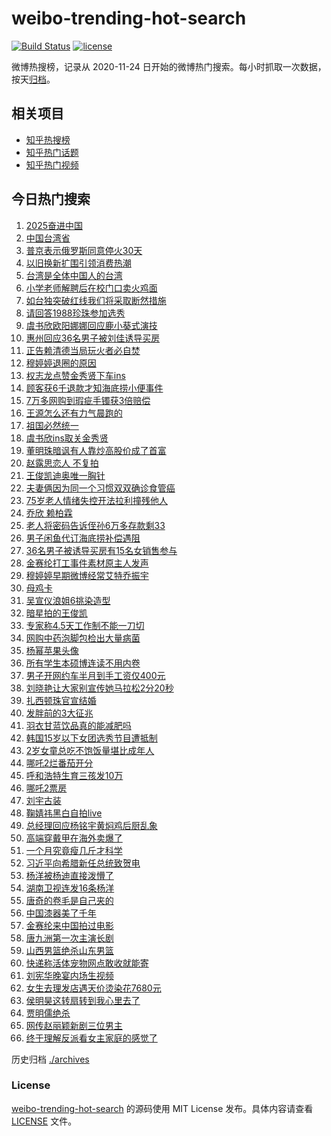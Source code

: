 # weibo-trending-hot-search

[![Build Status](https://github.com/justjavac/weibo-trending-hot-search/workflows/ci/badge.svg?branch=master)](https://github.com/justjavac/weibo-trending-hot-search/actions)
[![license](https://img.shields.io/github/license/justjavac/weibo-trending-hot-search)](https://github.com/justjavac/weibo-trending-hot-search/blob/master/LICENSE)

微博热搜榜，记录从 2020-11-24 日开始的微博热门搜索。每小时抓取一次数据，按天[归档](./archives)。

## 相关项目

- [知乎热搜榜](https://github.com/justjavac/zhihu-trending-top-search)
- [知乎热门话题](https://github.com/justjavac/zhihu-trending-hot-questions)
- [知乎热门视频](https://github.com/justjavac/zhihu-trending-hot-video)

## 今日热门搜索

<!-- BEGIN -->
<!-- 最后更新时间 Fri Mar 14 2025 03:08:11 GMT+0800 (China Standard Time) -->

1. [2025奋进中国](https://s.weibo.com//weibo?q=%232025%E5%A5%8B%E8%BF%9B%E4%B8%AD%E5%9B%BD%23&Refer=new_time)
1. [中国台湾省](https://s.weibo.com//weibo?q=%23%E4%B8%AD%E5%9B%BD%E5%8F%B0%E6%B9%BE%E7%9C%81%23&t=31&band_rank=1&Refer=top)
1. [普京表示俄罗斯同意停火30天](https://s.weibo.com//weibo?q=%23%E6%99%AE%E4%BA%AC%E8%A1%A8%E7%A4%BA%E4%BF%84%E7%BD%97%E6%96%AF%E5%90%8C%E6%84%8F%E5%81%9C%E7%81%AB30%E5%A4%A9%23&t=31&band_rank=19&Refer=top)
1. [以旧换新扩围引领消费热潮](https://s.weibo.com//weibo?q=%23%E4%BB%A5%E6%97%A7%E6%8D%A2%E6%96%B0%E6%89%A9%E5%9B%B4%E5%BC%95%E9%A2%86%E6%B6%88%E8%B4%B9%E7%83%AD%E6%BD%AE%23&t=31&band_rank=3&Refer=top)
1. [台湾是全体中国人的台湾](https://s.weibo.com//weibo?q=%23%E5%8F%B0%E6%B9%BE%E6%98%AF%E5%85%A8%E4%BD%93%E4%B8%AD%E5%9B%BD%E4%BA%BA%E7%9A%84%E5%8F%B0%E6%B9%BE%23&t=31&band_rank=15&Refer=top)
1. [小学老师解聘后在校门口卖火鸡面](https://s.weibo.com//weibo?q=%23%E5%B0%8F%E5%AD%A6%E8%80%81%E5%B8%88%E8%A7%A3%E8%81%98%E5%90%8E%E5%9C%A8%E6%A0%A1%E9%97%A8%E5%8F%A3%E5%8D%96%E7%81%AB%E9%B8%A1%E9%9D%A2%23&t=31&band_rank=2&Refer=top)
1. [如台独突破红线我们将采取断然措施](https://s.weibo.com//weibo?q=%23%E5%A6%82%E5%8F%B0%E7%8B%AC%E7%AA%81%E7%A0%B4%E7%BA%A2%E7%BA%BF%E6%88%91%E4%BB%AC%E5%B0%86%E9%87%87%E5%8F%96%E6%96%AD%E7%84%B6%E6%8E%AA%E6%96%BD%23&t=31&band_rank=6&Refer=top)
1. [请回答1988珍珠参加选秀](https://s.weibo.com//weibo?q=%23%E8%AF%B7%E5%9B%9E%E7%AD%941988%E7%8F%8D%E7%8F%A0%E5%8F%82%E5%8A%A0%E9%80%89%E7%A7%80%23&t=31&band_rank=4&Refer=top)
1. [虞书欣欧阳娜娜回应鹿小葵式演技](https://s.weibo.com//weibo?q=%23%E8%99%9E%E4%B9%A6%E6%AC%A3%E6%AC%A7%E9%98%B3%E5%A8%9C%E5%A8%9C%E5%9B%9E%E5%BA%94%E9%B9%BF%E5%B0%8F%E8%91%B5%E5%BC%8F%E6%BC%94%E6%8A%80%23&t=31&band_rank=5&Refer=top)
1. [惠州回应36名男子被刘佳诱导买房](https://s.weibo.com//weibo?q=%23%E6%83%A0%E5%B7%9E%E5%9B%9E%E5%BA%9436%E5%90%8D%E7%94%B7%E5%AD%90%E8%A2%AB%E5%88%98%E4%BD%B3%E8%AF%B1%E5%AF%BC%E4%B9%B0%E6%88%BF%23&t=31&band_rank=7&Refer=top)
1. [正告赖清德当局玩火者必自焚](https://s.weibo.com//weibo?q=%23%E6%AD%A3%E5%91%8A%E8%B5%96%E6%B8%85%E5%BE%B7%E5%BD%93%E5%B1%80%E7%8E%A9%E7%81%AB%E8%80%85%E5%BF%85%E8%87%AA%E7%84%9A%23&t=31&band_rank=10&Refer=top)
1. [穆婷婷退圈的原因](https://s.weibo.com//weibo?q=%23%E7%A9%86%E5%A9%B7%E5%A9%B7%E9%80%80%E5%9C%88%E7%9A%84%E5%8E%9F%E5%9B%A0%23&t=31&band_rank=11&Refer=top)
1. [权志龙点赞金秀贤下车ins](https://s.weibo.com//weibo?q=%23%E6%9D%83%E5%BF%97%E9%BE%99%E7%82%B9%E8%B5%9E%E9%87%91%E7%A7%80%E8%B4%A4%E4%B8%8B%E8%BD%A6ins%23&t=31&band_rank=17&Refer=top)
1. [顾客获6千退款才知海底捞小便事件](https://s.weibo.com//weibo?q=%23%E9%A1%BE%E5%AE%A2%E8%8E%B76%E5%8D%83%E9%80%80%E6%AC%BE%E6%89%8D%E7%9F%A5%E6%B5%B7%E5%BA%95%E6%8D%9E%E5%B0%8F%E4%BE%BF%E4%BA%8B%E4%BB%B6%23&t=31&band_rank=13&Refer=top)
1. [7万多网购到瑕疵手镯获3倍赔偿](https://s.weibo.com//weibo?q=%237%E4%B8%87%E5%A4%9A%E7%BD%91%E8%B4%AD%E5%88%B0%E7%91%95%E7%96%B5%E6%89%8B%E9%95%AF%E8%8E%B73%E5%80%8D%E8%B5%94%E5%81%BF%23&t=31&band_rank=28&Refer=top)
1. [王源怎么还有力气晨跑的](https://s.weibo.com//weibo?q=%E7%8E%8B%E6%BA%90%E6%80%8E%E4%B9%88%E8%BF%98%E6%9C%89%E5%8A%9B%E6%B0%94%E6%99%A8%E8%B7%91%E7%9A%84&t=31&band_rank=49&Refer=top)
1. [祖国必然统一](https://s.weibo.com//weibo?q=%23%E7%A5%96%E5%9B%BD%E5%BF%85%E7%84%B6%E7%BB%9F%E4%B8%80%23&t=31&band_rank=8&Refer=top)
1. [虞书欣ins取关金秀贤](https://s.weibo.com//weibo?q=%E8%99%9E%E4%B9%A6%E6%AC%A3ins%E5%8F%96%E5%85%B3%E9%87%91%E7%A7%80%E8%B4%A4&t=31&band_rank=12&Refer=top)
1. [董明珠暗讽有人靠炒高股价成了首富](https://s.weibo.com//weibo?q=%23%E8%91%A3%E6%98%8E%E7%8F%A0%E6%9A%97%E8%AE%BD%E6%9C%89%E4%BA%BA%E9%9D%A0%E7%82%92%E9%AB%98%E8%82%A1%E4%BB%B7%E6%88%90%E4%BA%86%E9%A6%96%E5%AF%8C%23&t=31&band_rank=25&Refer=top)
1. [赵露思恋人 不复拍](https://s.weibo.com//weibo?q=%E8%B5%B5%E9%9C%B2%E6%80%9D%E6%81%8B%E4%BA%BA%20%E4%B8%8D%E5%A4%8D%E6%8B%8D&t=31&band_rank=18&Refer=top)
1. [王俊凯迪奥唯一胸针](https://s.weibo.com//weibo?q=%23%E7%8E%8B%E4%BF%8A%E5%87%AF%E8%BF%AA%E5%A5%A5%E5%94%AF%E4%B8%80%E8%83%B8%E9%92%88%23&t=31&band_rank=27&Refer=top)
1. [夫妻俩因为同一个习惯双双确诊食管癌](https://s.weibo.com//weibo?q=%23%E5%A4%AB%E5%A6%BB%E4%BF%A9%E5%9B%A0%E4%B8%BA%E5%90%8C%E4%B8%80%E4%B8%AA%E4%B9%A0%E6%83%AF%E5%8F%8C%E5%8F%8C%E7%A1%AE%E8%AF%8A%E9%A3%9F%E7%AE%A1%E7%99%8C%23&t=31&band_rank=21&Refer=top)
1. [75岁老人情绪失控开法拉利撞残他人](https://s.weibo.com//weibo?q=%2375%E5%B2%81%E8%80%81%E4%BA%BA%E6%83%85%E7%BB%AA%E5%A4%B1%E6%8E%A7%E5%BC%80%E6%B3%95%E6%8B%89%E5%88%A9%E6%92%9E%E6%AE%8B%E4%BB%96%E4%BA%BA%23&t=31&band_rank=22&Refer=top)
1. [乔欣 赖柏霖](https://s.weibo.com//weibo?q=%E4%B9%94%E6%AC%A3%20%E8%B5%96%E6%9F%8F%E9%9C%96&t=31&band_rank=20&Refer=top)
1. [老人将密码告诉侄孙6万多存款剩33](https://s.weibo.com//weibo?q=%23%E8%80%81%E4%BA%BA%E5%B0%86%E5%AF%86%E7%A0%81%E5%91%8A%E8%AF%89%E4%BE%84%E5%AD%996%E4%B8%87%E5%A4%9A%E5%AD%98%E6%AC%BE%E5%89%A933%23&t=31&band_rank=42&Refer=top)
1. [男子闲鱼代订海底捞补偿遇阻](https://s.weibo.com//weibo?q=%23%E7%94%B7%E5%AD%90%E9%97%B2%E9%B1%BC%E4%BB%A3%E8%AE%A2%E6%B5%B7%E5%BA%95%E6%8D%9E%E8%A1%A5%E5%81%BF%E9%81%87%E9%98%BB%23&t=31&band_rank=33&Refer=top)
1. [36名男子被诱导买房有15名女销售参与](https://s.weibo.com//weibo?q=%2336%E5%90%8D%E7%94%B7%E5%AD%90%E8%A2%AB%E8%AF%B1%E5%AF%BC%E4%B9%B0%E6%88%BF%E6%9C%8915%E5%90%8D%E5%A5%B3%E9%94%80%E5%94%AE%E5%8F%82%E4%B8%8E%23&t=31&band_rank=35&Refer=top)
1. [金赛纶打工事件素材原主人发声](https://s.weibo.com//weibo?q=%23%E9%87%91%E8%B5%9B%E7%BA%B6%E6%89%93%E5%B7%A5%E4%BA%8B%E4%BB%B6%E7%B4%A0%E6%9D%90%E5%8E%9F%E4%B8%BB%E4%BA%BA%E5%8F%91%E5%A3%B0%23&t=31&band_rank=25&Refer=top)
1. [穆婷婷早期微博经常艾特乔振宇](https://s.weibo.com//weibo?q=%23%E7%A9%86%E5%A9%B7%E5%A9%B7%E6%97%A9%E6%9C%9F%E5%BE%AE%E5%8D%9A%E7%BB%8F%E5%B8%B8%E8%89%BE%E7%89%B9%E4%B9%94%E6%8C%AF%E5%AE%87%23&t=31&band_rank=34&Refer=top)
1. [母鸡卡](https://s.weibo.com//weibo?q=%E6%AF%8D%E9%B8%A1%E5%8D%A1&t=31&band_rank=33&Refer=top)
1. [吴宣仪浪姐6挑染造型](https://s.weibo.com//weibo?q=%23%E5%90%B4%E5%AE%A3%E4%BB%AA%E6%B5%AA%E5%A7%906%E6%8C%91%E6%9F%93%E9%80%A0%E5%9E%8B%23&t=31&band_rank=23&Refer=top)
1. [暗星拍的王俊凯](https://s.weibo.com//weibo?q=%E6%9A%97%E6%98%9F%E6%8B%8D%E7%9A%84%E7%8E%8B%E4%BF%8A%E5%87%AF&t=31&band_rank=16&Refer=top)
1. [专家称4.5天工作制不能一刀切](https://s.weibo.com//weibo?q=%23%E4%B8%93%E5%AE%B6%E7%A7%B04.5%E5%A4%A9%E5%B7%A5%E4%BD%9C%E5%88%B6%E4%B8%8D%E8%83%BD%E4%B8%80%E5%88%80%E5%88%87%23&t=31&band_rank=24&Refer=top)
1. [网购中药泡脚包检出大量病菌](https://s.weibo.com//weibo?q=%23%E7%BD%91%E8%B4%AD%E4%B8%AD%E8%8D%AF%E6%B3%A1%E8%84%9A%E5%8C%85%E6%A3%80%E5%87%BA%E5%A4%A7%E9%87%8F%E7%97%85%E8%8F%8C%23&t=31&band_rank=28&Refer=top)
1. [杨幂苹果头像](https://s.weibo.com//weibo?q=%23%E6%9D%A8%E5%B9%82%E8%8B%B9%E6%9E%9C%E5%A4%B4%E5%83%8F%23&t=31&band_rank=45&Refer=top)
1. [所有学生本硕博连读不用内卷](https://s.weibo.com//weibo?q=%23%E6%89%80%E6%9C%89%E5%AD%A6%E7%94%9F%E6%9C%AC%E7%A1%95%E5%8D%9A%E8%BF%9E%E8%AF%BB%E4%B8%8D%E7%94%A8%E5%86%85%E5%8D%B7%23&t=31&band_rank=26&Refer=top)
1. [男子开网约车半月到手工资仅400元](https://s.weibo.com//weibo?q=%23%E7%94%B7%E5%AD%90%E5%BC%80%E7%BD%91%E7%BA%A6%E8%BD%A6%E5%8D%8A%E6%9C%88%E5%88%B0%E6%89%8B%E5%B7%A5%E8%B5%84%E4%BB%85400%E5%85%83%23&t=31&band_rank=44&Refer=top)
1. [刘晓艳让大家别宣传她马拉松2分20秒](https://s.weibo.com//weibo?q=%23%E5%88%98%E6%99%93%E8%89%B3%E8%AE%A9%E5%A4%A7%E5%AE%B6%E5%88%AB%E5%AE%A3%E4%BC%A0%E5%A5%B9%E9%A9%AC%E6%8B%89%E6%9D%BE2%E5%88%8620%E7%A7%92%23&t=31&band_rank=19&Refer=top)
1. [扎西顿珠官宣结婚](https://s.weibo.com//weibo?q=%23%E6%89%8E%E8%A5%BF%E9%A1%BF%E7%8F%A0%E5%AE%98%E5%AE%A3%E7%BB%93%E5%A9%9A%23&t=31&band_rank=30&Refer=top)
1. [发胖前的3大征兆](https://s.weibo.com//weibo?q=%E5%8F%91%E8%83%96%E5%89%8D%E7%9A%843%E5%A4%A7%E5%BE%81%E5%85%86&t=31&band_rank=24&Refer=top)
1. [羽衣甘蓝饮品真的能减肥吗](https://s.weibo.com//weibo?q=%23%E7%BE%BD%E8%A1%A3%E7%94%98%E8%93%9D%E9%A5%AE%E5%93%81%E7%9C%9F%E7%9A%84%E8%83%BD%E5%87%8F%E8%82%A5%E5%90%97%23&t=31&band_rank=31&Refer=top)
1. [韩国15岁以下女团选秀节目遭抵制](https://s.weibo.com//weibo?q=%23%E9%9F%A9%E5%9B%BD15%E5%B2%81%E4%BB%A5%E4%B8%8B%E5%A5%B3%E5%9B%A2%E9%80%89%E7%A7%80%E8%8A%82%E7%9B%AE%E9%81%AD%E6%8A%B5%E5%88%B6%23&t=31&band_rank=29&Refer=top)
1. [2岁女童总吃不饱饭量堪比成年人](https://s.weibo.com//weibo?q=%232%E5%B2%81%E5%A5%B3%E7%AB%A5%E6%80%BB%E5%90%83%E4%B8%8D%E9%A5%B1%E9%A5%AD%E9%87%8F%E5%A0%AA%E6%AF%94%E6%88%90%E5%B9%B4%E4%BA%BA%23&t=31&band_rank=42&Refer=top)
1. [哪吒2烂番茄开分](https://s.weibo.com//weibo?q=%23%E5%93%AA%E5%90%922%E7%83%82%E7%95%AA%E8%8C%84%E5%BC%80%E5%88%86%23&t=31&band_rank=41&Refer=top)
1. [呼和浩特生育三孩发10万](https://s.weibo.com//weibo?q=%23%E5%91%BC%E5%92%8C%E6%B5%A9%E7%89%B9%E7%94%9F%E8%82%B2%E4%B8%89%E5%AD%A9%E5%8F%9110%E4%B8%87%23&t=31&band_rank=40&Refer=top)
1. [哪吒2票房](https://s.weibo.com//weibo?q=%23%E5%93%AA%E5%90%922%E7%A5%A8%E6%88%BF%23&t=31&band_rank=47&Refer=top)
1. [刘宇古装](https://s.weibo.com//weibo?q=%E5%88%98%E5%AE%87%E5%8F%A4%E8%A3%85&t=31&band_rank=46&Refer=top)
1. [鞠婧祎黑白自拍live](https://s.weibo.com//weibo?q=%23%E9%9E%A0%E5%A9%A7%E7%A5%8E%E9%BB%91%E7%99%BD%E8%87%AA%E6%8B%8Dlive%23&t=31&band_rank=49&Refer=top)
1. [总经理回应杨铭宇黄焖鸡后厨乱象](https://s.weibo.com//weibo?q=%23%E6%80%BB%E7%BB%8F%E7%90%86%E5%9B%9E%E5%BA%94%E6%9D%A8%E9%93%AD%E5%AE%87%E9%BB%84%E7%84%96%E9%B8%A1%E5%90%8E%E5%8E%A8%E4%B9%B1%E8%B1%A1%23&t=31&band_rank=16&Refer=top)
1. [高端穿戴甲在海外卖爆了](https://s.weibo.com//weibo?q=%23%E9%AB%98%E7%AB%AF%E7%A9%BF%E6%88%B4%E7%94%B2%E5%9C%A8%E6%B5%B7%E5%A4%96%E5%8D%96%E7%88%86%E4%BA%86%23&t=31&band_rank=47&Refer=top)
1. [一个月究竟瘦几斤才科学](https://s.weibo.com//weibo?q=%23%E4%B8%80%E4%B8%AA%E6%9C%88%E7%A9%B6%E7%AB%9F%E7%98%A6%E5%87%A0%E6%96%A4%E6%89%8D%E7%A7%91%E5%AD%A6%23&t=31&band_rank=48&Refer=top)
1. [习近平向希腊新任总统致贺电](https://s.weibo.com//weibo?q=%23%E4%B9%A0%E8%BF%91%E5%B9%B3%E5%90%91%E5%B8%8C%E8%85%8A%E6%96%B0%E4%BB%BB%E6%80%BB%E7%BB%9F%E8%87%B4%E8%B4%BA%E7%94%B5%23&Refer=new_time)
1. [杨洋被杨迪直接泼懵了](https://s.weibo.com//weibo?q=%23%E6%9D%A8%E6%B4%8B%E8%A2%AB%E6%9D%A8%E8%BF%AA%E7%9B%B4%E6%8E%A5%E6%B3%BC%E6%87%B5%E4%BA%86%23&t=31&band_rank=9&Refer=top)
1. [湖南卫视连发16条杨洋](https://s.weibo.com//weibo?q=%23%E6%B9%96%E5%8D%97%E5%8D%AB%E8%A7%86%E8%BF%9E%E5%8F%9116%E6%9D%A1%E6%9D%A8%E6%B4%8B%23&t=31&band_rank=45&Refer=top)
1. [唐奇的卷毛是自己夹的](https://s.weibo.com//weibo?q=%E5%94%90%E5%A5%87%E7%9A%84%E5%8D%B7%E6%AF%9B%E6%98%AF%E8%87%AA%E5%B7%B1%E5%A4%B9%E7%9A%84&t=31&band_rank=50&Refer=top)
1. [中国漆器美了千年](https://s.weibo.com//weibo?q=%23%E4%B8%AD%E5%9B%BD%E6%BC%86%E5%99%A8%E7%BE%8E%E4%BA%86%E5%8D%83%E5%B9%B4%23&t=31&band_rank=3&Refer=top)
1. [金赛纶来中国拍过电影](https://s.weibo.com//weibo?q=%23%E9%87%91%E8%B5%9B%E7%BA%B6%E6%9D%A5%E4%B8%AD%E5%9B%BD%E6%8B%8D%E8%BF%87%E7%94%B5%E5%BD%B1%23&t=31&band_rank=14&Refer=top)
1. [唐九洲第一次主演长剧](https://s.weibo.com//weibo?q=%23%E5%94%90%E4%B9%9D%E6%B4%B2%E7%AC%AC%E4%B8%80%E6%AC%A1%E4%B8%BB%E6%BC%94%E9%95%BF%E5%89%A7%23&t=31&band_rank=37&Refer=top)
1. [山西男篮绝杀山东男篮](https://s.weibo.com//weibo?q=%23%E5%B1%B1%E8%A5%BF%E7%94%B7%E7%AF%AE%E7%BB%9D%E6%9D%80%E5%B1%B1%E4%B8%9C%E7%94%B7%E7%AF%AE%23&t=31&band_rank=29&Refer=top)
1. [快递称活体宠物网点敢收就能寄](https://s.weibo.com//weibo?q=%23%E5%BF%AB%E9%80%92%E7%A7%B0%E6%B4%BB%E4%BD%93%E5%AE%A0%E7%89%A9%E7%BD%91%E7%82%B9%E6%95%A2%E6%94%B6%E5%B0%B1%E8%83%BD%E5%AF%84%23&t=31&band_rank=32&Refer=top)
1. [刘宪华晚宴内场生视频](https://s.weibo.com//weibo?q=%E5%88%98%E5%AE%AA%E5%8D%8E%E6%99%9A%E5%AE%B4%E5%86%85%E5%9C%BA%E7%94%9F%E8%A7%86%E9%A2%91&t=31&band_rank=36&Refer=top)
1. [女生去理发店遇天价烫染花7680元](https://s.weibo.com//weibo?q=%23%E5%A5%B3%E7%94%9F%E5%8E%BB%E7%90%86%E5%8F%91%E5%BA%97%E9%81%87%E5%A4%A9%E4%BB%B7%E7%83%AB%E6%9F%93%E8%8A%B17680%E5%85%83%23&t=31&band_rank=38&Refer=top)
1. [侯明昊这转扇转到我心里去了](https://s.weibo.com//weibo?q=%E4%BE%AF%E6%98%8E%E6%98%8A%E8%BF%99%E8%BD%AC%E6%89%87%E8%BD%AC%E5%88%B0%E6%88%91%E5%BF%83%E9%87%8C%E5%8E%BB%E4%BA%86&t=31&band_rank=39&Refer=top)
1. [贾明儒绝杀](https://s.weibo.com//weibo?q=%23%E8%B4%BE%E6%98%8E%E5%84%92%E7%BB%9D%E6%9D%80%23&t=31&band_rank=43&Refer=top)
1. [网传赵丽颖新剧三位男主](https://s.weibo.com//weibo?q=%23%E7%BD%91%E4%BC%A0%E8%B5%B5%E4%B8%BD%E9%A2%96%E6%96%B0%E5%89%A7%E4%B8%89%E4%BD%8D%E7%94%B7%E4%B8%BB%23&t=31&band_rank=46&Refer=top)
1. [终于理解反派看女主家庭的感觉了](https://s.weibo.com//weibo?q=%E7%BB%88%E4%BA%8E%E7%90%86%E8%A7%A3%E5%8F%8D%E6%B4%BE%E7%9C%8B%E5%A5%B3%E4%B8%BB%E5%AE%B6%E5%BA%AD%E7%9A%84%E6%84%9F%E8%A7%89%E4%BA%86&t=31&band_rank=50&Refer=top)

<!-- END -->

历史归档 [./archives](./archives)

### License

[weibo-trending-hot-search](https://github.com/justjavac/weibo-trending-hot-search) 的源码使用 MIT License
发布。具体内容请查看 [LICENSE](./LICENSE) 文件。
